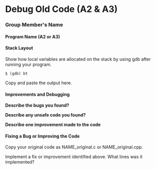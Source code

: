 # Debug Old Code (A2 & A3)

### Group Member's Name

#### Program Name (A2 or A3)

#### Stack Layout

Show how local variables are allocated on the stack by using gdb after running your program.
```
$ (gdb) bt
```
Copy and paste the output here.


#### Improvements and Debugging

**Describe the bugs you found?**

**Describe any unsafe code you found?**

**Describe one improvement made to the code**

#### Fixing a Bug or Improving the Code

Copy your original code as NAME_original.c or NAME_original.cpp.

Implement a fix or improvement identified above. What lines was it implemented?
